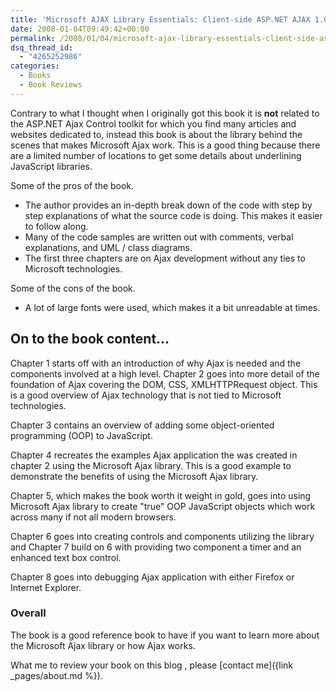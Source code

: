 ```yaml
---
title: 'Microsoft AJAX Library Essentials: Client-side ASP.NET AJAX 1.0 Explained'
date: 2008-01-04T09:49:42+00:00
permalink: /2008/01/04/microsoft-ajax-library-essentials-client-side-asp-net-ajax-1-0-explained/
dsq_thread_id:
  - "4265252986"
categories:
  - Books
  - Book Reviews
---
```

Contrary to what I thought when I originally got this book it is **not** related to the ASP.NET Ajax Control toolkit for which you find many articles and websites dedicated to, instead this book is about the library behind the scenes that makes Microsoft Ajax work.  This is a good thing because there are a limited number of locations to get some details about underlining JavaScript libraries.

Some of the pros of the book.

* The author provides an in-depth break down of the code with step by step explanations of what the source code is doing.  This makes it easier to follow along.
* Many of the code samples are written out with comments, verbal explanations, and UML / class diagrams.
* The first three chapters are on Ajax development without any ties to Microsoft technologies.

Some of the cons of the book.

* A lot of large fonts were used, which makes it a bit unreadable at times.

## On to the book content...

Chapter 1 starts off with an introduction of why Ajax is needed and the components involved at a high level.  Chapter 2 goes into more detail of the foundation of Ajax covering the DOM, CSS, XMLHTTPRequest object.  This is a good overview of Ajax technology that is not tied to Microsoft technologies.

Chapter 3 contains an overview of adding some object-oriented programming (OOP) to JavaScript.

Chapter 4 recreates the examples Ajax application the was created in chapter 2 using the Microsoft Ajax library.  This is a good example to demonstrate the benefits of using the Microsoft Ajax library.

Chapter 5, which makes the book worth it weight in gold, goes into using Microsoft Ajax library to create "true" OOP JavaScript objects which work across many if not all modern browsers.

Chapter 6 goes into creating controls and components utilizing the library and Chapter 7 build on 6 with providing two component a timer and an enhanced text box control.

Chapter 8 goes into debugging Ajax application with either Firefox or Internet Explorer.

### Overall

The book is a good reference book to have if you want to learn more about the Microsoft Ajax library or how Ajax works.

What me to review your book on this blog , please [contact me]({link _pages/about.md %}).
